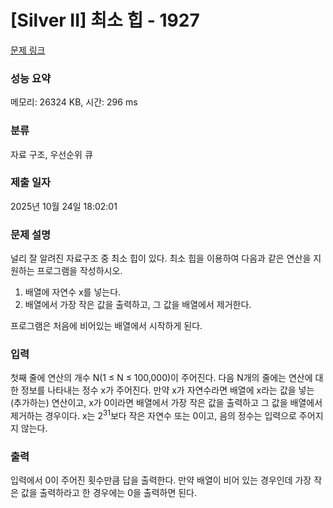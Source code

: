 # [Silver II] 최소 힙 - 1927 

[문제 링크](https://www.acmicpc.net/problem/1927) 

### 성능 요약

메모리: 26324 KB, 시간: 296 ms

### 분류

자료 구조, 우선순위 큐

### 제출 일자

2025년 10월 24일 18:02:01

### 문제 설명

<p>널리 잘 알려진 자료구조 중 최소 힙이 있다. 최소 힙을 이용하여 다음과 같은 연산을 지원하는 프로그램을 작성하시오.</p>

<ol>
	<li>배열에 자연수 x를 넣는다.</li>
	<li>배열에서 가장 작은 값을 출력하고, 그 값을 배열에서 제거한다.</li>
</ol>

<p>프로그램은 처음에 비어있는 배열에서 시작하게 된다.</p>

### 입력 

 <p>첫째 줄에 연산의 개수 N(1 ≤ N ≤ 100,000)이 주어진다. 다음 N개의 줄에는 연산에 대한 정보를 나타내는 정수 x가 주어진다. 만약 x가 자연수라면 배열에 x라는 값을 넣는(추가하는) 연산이고, x가 0이라면 배열에서 가장 작은 값을 출력하고 그 값을 배열에서 제거하는 경우이다. x는 2<sup>31</sup>보다 작은 자연수 또는 0이고, 음의 정수는 입력으로 주어지지 않는다.</p>

### 출력 

 <p>입력에서 0이 주어진 횟수만큼 답을 출력한다. 만약 배열이 비어 있는 경우인데 가장 작은 값을 출력하라고 한 경우에는 0을 출력하면 된다.</p>

